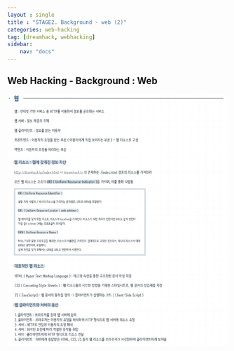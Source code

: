 ```yaml
---
layout : single
title : "STAGE2. Background - web (2)"
categories: web-hacking
tag: [dreamhack, webhacking]
sidebar:
    nav: "docs"
---
```

## Web Hacking - Background : Web
<img src = "/images/webbackground/5.jpg">

